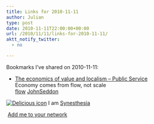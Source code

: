 ```yaml
---
title: Links for 2010-11-11
author: Julian
type: post
date: 2010-11-11T22:00:00+00:00
url: /2010/11/11/links-for-2010-11-11/
aktt_notify_twitter:
  - no

---
```

Bookmarks I&#8217;ve shared on 2010-11-11:

  * [The economics of value and localism &#8211; Public Service][1]  
    Economy comes from flow, not scale  
    [flow][2] [JohnSeddon][3] 

<p class="deliciouslink">
  <a href="https://del.icio.us/synesthesia" title="See all my bookmarks on del.icio.us"><img src="https://www.synesthesia.co.uk/images/deliciousicon.jpg" alt="Delicious icon" /></a>&nbsp;I am <a href="https://del.icio.us/synesthesia" title="See all my bookmarks on del.icio.us">Synesthesia</a>
</p>

<p class="deliciouslink">
  <a href="https://del.icio.us/network?add=synesthesia" title="Add me to your del.icio.us network"><img src="https://www.synesthesia.co.uk/images/add.gif" alt="" /></a>&nbsp;<a href="https://del.icio.us/network?add=synesthesia" title="Add me to your del.icio.us network">Add me to your network</a>
</p>

 [1]: https://www.publicservice.co.uk/feature_story.asp?id=14582
 [2]: https://delicious.com/synesthesia/flow
 [3]: https://delicious.com/synesthesia/JohnSeddon